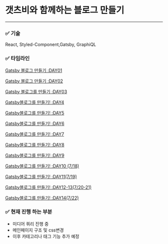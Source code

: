 # 갯츠비와 함께하는 블로그 만들기

---

### ✅ 기술

React, Styled-Component,Gatsby, GraphiQL

### ✅ 타임라인

[Gatsby 블로그 만들기 :DAY01](https://www.notion.so/Gatsby-DAY01-19a47efbf92246f3a0ce9dcae3374d9c)

[Gatsby 블로그 만들기 :DAY02 ](https://www.notion.so/Gatsby-DAY02-4166db7b609949298d7bff0aed31ee9e)

[Gatsby 블로그를 만들기 :DAY03 ](https://www.notion.so/Gatsby-DAY03-8d7056904fe443889255d3195e9fc743)

[Gatsby블로그를 만들기! :DAY4](https://www.notion.so/Gatsby-DAY4-f3dc2ba1322b477e8259d53d47ba4c6a)

[Gatsby블로그를 만들기! :DAY5](https://www.notion.so/Gatsby-DAY5-5acc6d1c6dc14021b1a3dac99d2b6fce)

[Gatsby블로그를 만들기! :DAY6](https://www.notion.so/Gatsby-DAY6-35f30d08421e426dbcbeb066488f1683)

[Gatsby블로그를 만들기! :DAY7](https://www.notion.so/Gatsby-DAY7-1aa6925f2aff42c0bf6f8601ea9ea8fa)

[Gatsby블로그를 만들기! :DAY8](https://www.notion.so/Gatsby-DAY8-b6377aa697444929aee8856767a30206)

[Gatsby블로그를 만들기! :DAY9](https://www.notion.so/Gatsby-DAY9-cd0e0426a9c74e6b940bfcc13bb59af3)

[Gatsby블로그를 만들기! :DAY10 (7/18)](https://www.notion.so/Gatsby-DAY10-7-18-7549956f883440f5a1afaf3e6467d2a3)

[Gatsby블로그를 만들기! :DAY11(7/19) ](https://www.notion.so/Gatsby-DAY11-7-19-6cf0d48223c9451fa74b203d17dc8f97)

[Gatsby블로그를 만들기! :DAY12-13(7/20-21) ](https://hellojisoo.notion.site/Gatsby-DAY12-13-7-20-21-4409c3d7314547db96f95751e5e304ee)

[Gatsby블로그를 만들기! :DAY14(7/22)](https://hellojisoo.notion.site/Gatsby-DAY14-087f11e9b39d46be964a43f296d519f6)

### ✅ 현재 진행 하는 부분

- 미디어 쿼리 진행 중
- 메인페이지 구조 및 css변경
- 이후 카테고리나 태그 기능 추가 예정

